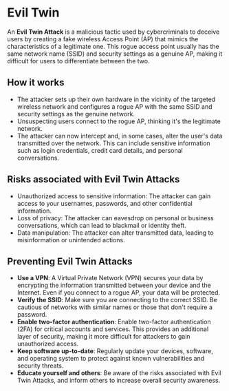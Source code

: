 # Evil Twin

An **Evil Twin Attack** is a malicious tactic used by cybercriminals to deceive users by creating a fake wireless Access Point (AP) that mimics the characteristics of a legitimate one. This rogue access point usually has the same network name (SSID) and security settings as a genuine AP, making it difficult for users to differentiate between the two.

## How it works

- The attacker sets up their own hardware in the vicinity of the targeted wireless network and configures a rogue AP with the same SSID and security settings as the genuine network.
- Unsuspecting users connect to the rogue AP, thinking it's the legitimate network.
- The attacker can now intercept and, in some cases, alter the user's data transmitted over the network. This can include sensitive information such as login credentials, credit card details, and personal conversations.

## Risks associated with Evil Twin Attacks

- Unauthorized access to sensitive information: The attacker can gain access to your usernames, passwords, and other confidential information.
- Loss of privacy: The attacker can eavesdrop on personal or business conversations, which can lead to blackmail or identity theft.
- Data manipulation: The attacker can alter transmitted data, leading to misinformation or unintended actions.

## Preventing Evil Twin Attacks

- **Use a VPN**: A Virtual Private Network (VPN) secures your data by encrypting the information transmitted between your device and the Internet. Even if you connect to a rogue AP, your data will be protected.
- **Verify the SSID**: Make sure you are connecting to the correct SSID. Be cautious of networks with similar names or those that don't require a password.
- **Enable two-factor authentication**: Enable two-factor authentication (2FA) for critical accounts and services. This provides an additional layer of security, making it more difficult for attackers to gain unauthorized access.
- **Keep software up-to-date**: Regularly update your devices, software, and operating system to protect against known vulnerabilities and security threats.
- **Educate yourself and others**: Be aware of the risks associated with Evil Twin Attacks, and inform others to increase overall security awareness.
